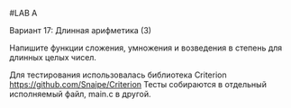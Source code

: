 #LAB A

Вариант 17: Длинная арифметика (3)

Напишите функции сложения, умножения и возведения в степень для длинных целых чисел.

Для тестирования использовалась библиотека Criterion https://github.com/Snaipe/Criterion
Тесты собираются в отдельный исполняемый файл, main.c в другой.
